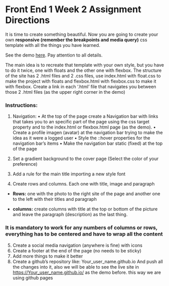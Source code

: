 # Front End 1 Week 2 Assignment Directions

It is time to create something beautiful. Now you are going to create your own **responsive (remember the breakpoints and media query)** css template with all the things you have learned.

See the demo [here](https://mariandreamv.github.io/). Pay attention to all details.

The main idea is to recreate that template with your own style, but you have to do it twice, one with floats and the other one with flexbox.
The structure of the site has 2 .html files and 2 .css files, use index.html with float.css to make the project with floats  and flexbox.html with flexbox.css to make it with flexbox. Create a link in each ‘.html’ file that navigates you between those 2 .html files (as the upper right corner in the demo)  
### Instructions:
1.	Navigation:
•	At the top of the page create a Navigation bar with links that takes you to an specific part of the page using the css target  property and to the index.html or flexbox.html page (as the demo).
•	Create a profile imagen (avatar) at the navigation bar trying to make the idea as it were a logged user
•	Style the ::hover properties for the navigation bar’s items
•	Make the navigation bar static (fixed) at the top of the page

2.	Set a gradient background to the cover page (Select the color of your preference)
3.	Add a rule for the main title importing a new style font
4.	Create rows and columns. Each one with title, image and paragraph

  * **Rows:**
one with the photo to the right site of the page and another one to the left with their titles and paragraph

  *	 **columns:**
create columns with title at the top or bottom of the picture and leave the paragraph (description) as the last thing.

### It is mandatory to work for any numbers of columns or rows, everything has to be centered and have to wrap all the content

5.	Create a social media navigation (anywhere is fine) with icons
6.	Create a footer at the end of the page (no needs to be sticky)
7.	Add more things to make it better
8.	Create a github’s repository like:
Your_user_name.github.io
And push all the changes into it, also we will be able to see the live site in https://Your_user_name.github.io/ as the demo before. this way we are using github pages
